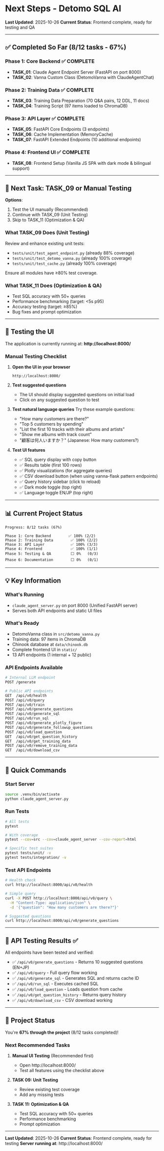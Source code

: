 # Next Steps - Detomo SQL AI

**Last Updated**: 2025-10-26
**Current Status**: Frontend complete, ready for testing and QA

---

## ✅ Completed So Far (8/12 tasks - 67%)

### Phase 1: Core Backend ✅ COMPLETE
- **TASK_01**: Claude Agent Endpoint Server (FastAPI on port 8000)
- **TASK_02**: Vanna Custom Class (DetomoVanna with ClaudeAgentChat)

### Phase 2: Training Data ✅ COMPLETE
- **TASK_03**: Training Data Preparation (70 Q&A pairs, 12 DDL, 11 docs)
- **TASK_04**: Training Script (97 items loaded to ChromaDB)

### Phase 3: API Layer ✅ COMPLETE
- **TASK_05**: FastAPI Core Endpoints (3 endpoints)
- **TASK_06**: Cache Implementation (MemoryCache)
- **TASK_07**: FastAPI Extended Endpoints (10 additional endpoints)

### Phase 4: Frontend UI ✅ COMPLETE
- **TASK_08**: Frontend Setup (Vanilla JS SPA with dark mode & bilingual support)

---

## 🎯 Next Task: TASK_09 or Manual Testing

**Options**:
1. Test the UI manually (Recommended)
2. Continue with TASK_09 (Unit Testing)
3. Skip to TASK_11 (Optimization & QA)

### What TASK_09 Does (Unit Testing)

Review and enhance existing unit tests:
- `tests/unit/test_agent_endpoint.py` (already 88% coverage)
- `tests/unit/test_detomo_vanna.py` (already 100% coverage)
- `tests/unit/test_cache.py` (already 100% coverage)

Ensure all modules have ≥80% test coverage.

### What TASK_11 Does (Optimization & QA)

- Test SQL accuracy with 50+ queries
- Performance benchmarking (target: <5s p95)
- Accuracy testing (target: ≥85%)
- Bug fixes and prompt optimization

---

## 🚀 Testing the UI

The application is currently running at: **http://localhost:8000/**

### Manual Testing Checklist

1. **Open the UI in your browser**
   ```
   http://localhost:8000/
   ```

2. **Test suggested questions**
   - The UI should display suggested questions on initial load
   - Click on any suggested question to test

3. **Test natural language queries**
   Try these example questions:
   - "How many customers are there?"
   - "Top 5 customers by spending"
   - "List the first 10 tracks with their albums and artists"
   - "Show me albums with track count"
   - "顧客は何人いますか？" (Japanese: How many customers?)

4. **Test UI features**
   - ✅ SQL query display with copy button
   - ✅ Results table (first 100 rows)
   - ✅ Plotly visualizations (for aggregate queries)
   - ✅ CSV download button (when using vanna-flask pattern endpoints)
   - ✅ Query history sidebar (click to reload)
   - ✅ Dark mode toggle (top right)
   - ✅ Language toggle EN/JP (top right)

---

## 📊 Current Project Status

```
Progress: 8/12 tasks (67%)

Phase 1: Core Backend        ✅ 100% (2/2)
Phase 2: Training Data        ✅ 100% (2/2)
Phase 3: API Layer            ✅ 100% (3/3)
Phase 4: Frontend             ✅ 100% (1/1)
Phase 5: Testing & QA         ⬜ 0%   (0/3)
Phase 6: Documentation        ⬜ 0%   (0/1)
```

---

## 💡 Key Information

### What's Running
- `claude_agent_server.py` on port 8000 (Unified FastAPI server)
- Serves both API endpoints and static UI files

### What's Ready
- DetomoVanna class in `src/detomo_vanna.py`
- Training data: 97 items in ChromaDB
- Chinook database at `data/chinook.db`
- Complete frontend UI in `static/`
- 13 API endpoints (1 internal + 12 public)

### API Endpoints Available
```bash
# Internal LLM endpoint
POST /generate

# Public API endpoints
GET  /api/v0/health
POST /api/v0/query
POST /api/v0/train
POST /api/v0/generate_questions
POST /api/v0/generate_sql
POST /api/v0/run_sql
POST /api/v0/generate_plotly_figure
POST /api/v0/generate_followup_questions
POST /api/v0/load_question
GET  /api/v0/get_question_history
GET  /api/v0/get_training_data
POST /api/v0/remove_training_data
GET  /api/v0/download_csv
```

---

## 🔧 Quick Commands

### Start Server
```bash
source .venv/bin/activate
python claude_agent_server.py
```

### Run Tests
```bash
# All tests
pytest

# With coverage
pytest --cov=src --cov=claude_agent_server --cov-report=html

# Specific test suites
pytest tests/unit/ -v
pytest tests/integration/ -v
```

### Test API Endpoints
```bash
# Health check
curl http://localhost:8000/api/v0/health

# Simple query
curl -X POST http://localhost:8000/api/v0/query \
  -H "Content-Type: application/json" \
  -d '{"question": "How many customers are there?"}'

# Suggested questions
curl http://localhost:8000/api/v0/generate_questions
```

---

## 📝 API Testing Results ✅

All endpoints have been tested and verified:

- ✅ `/api/v0/generate_questions` - Returns 10 suggested questions (EN+JP)
- ✅ `/api/v0/query` - Full query flow working
- ✅ `/api/v0/generate_sql` - Generates SQL and returns cache ID
- ✅ `/api/v0/run_sql` - Executes cached SQL
- ✅ `/api/v0/load_question` - Loads question from cache
- ✅ `/api/v0/get_question_history` - Returns query history
- ✅ `/api/v0/download_csv` - CSV download working

---

## 🎉 Project Status

You're **67% through the project** (8/12 tasks completed)!

### Next Recommended Tasks

1. **Manual UI Testing** (Recommended first)
   - Open http://localhost:8000/
   - Test all features using the checklist above

2. **TASK 09: Unit Testing**
   - Review existing test coverage
   - Add any missing tests

3. **TASK 11: Optimization & QA**
   - Test SQL accuracy with 50+ queries
   - Performance benchmarking
   - Prompt optimization

---

**Last Updated**: 2025-10-26
**Current Status**: Frontend complete, ready for testing
**Server running at**: http://localhost:8000/
